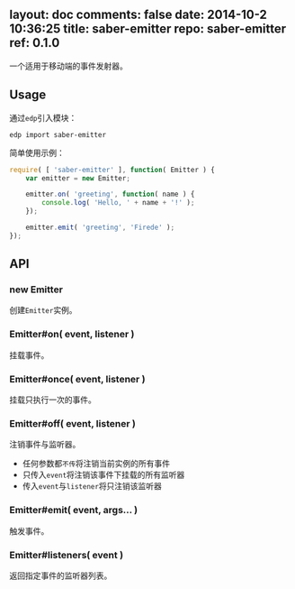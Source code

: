 layout: doc
comments: false
date: 2014-10-2 10:36:25
title: saber-emitter
repo: saber-emitter
ref: 0.1.0
---

一个适用于移动端的事件发射器。

Usage
---

通过`edp`引入模块：

    edp import saber-emitter

简单使用示例：

```javascript
require( [ 'saber-emitter' ], function( Emitter ) {
    var emitter = new Emitter;

    emitter.on( 'greeting', function( name ) {
        console.log( 'Hello, ' + name + '!' );
    });

    emitter.emit( 'greeting', 'Firede' );
});
```

API
---

### new Emitter

创建`Emitter`实例。

### Emitter#on( event, listener )

挂载事件。

### Emitter#once( event, listener )

挂载只执行一次的事件。

### Emitter#off( event, listener )

注销事件与监听器。

* 任何参数都`不传`将注销当前实例的所有事件
* 只传入`event`将注销该事件下挂载的所有监听器
* 传入`event`与`listener`将只注销该监听器

### Emitter#emit( event, args... )

触发事件。

### Emitter#listeners( event )

返回指定事件的监听器列表。